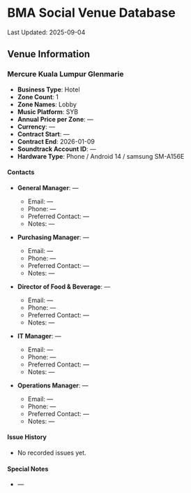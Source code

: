 # BMA Social Venue Database

Last Updated: 2025-09-04

## Venue Information

### Mercure Kuala Lumpur Glenmarie
- **Business Type**: Hotel
- **Zone Count**: 1
- **Zone Names**: Lobby
- **Music Platform**: SYB
- **Annual Price per Zone**: —
- **Currency**: —
- **Contract Start**: —
- **Contract End**: 2026-01-09
- **Soundtrack Account ID**: —
- **Hardware Type**: Phone / Android 14 / samsung SM-A156E

#### Contacts
- **General Manager**: —
  - Email: —
  - Phone: —
  - Preferred Contact: —
  - Notes: —

- **Purchasing Manager**: —
  - Email: —
  - Phone: —
  - Preferred Contact: —
  - Notes: —

- **Director of Food & Beverage**: —
  - Email: —
  - Phone: —
  - Preferred Contact: —
  - Notes: —

- **IT Manager**: —
  - Email: —
  - Phone: —
  - Preferred Contact: —
  - Notes: —

- **Operations Manager**: —
  - Email: —
  - Phone: —
  - Preferred Contact: —
  - Notes: —

#### Issue History
- No recorded issues yet.

#### Special Notes
- —
